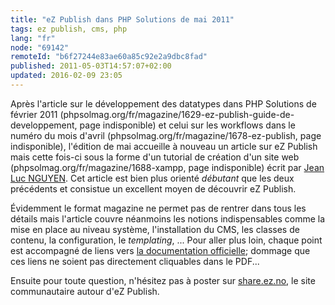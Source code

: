 ```yaml
---
title: "eZ Publish dans PHP Solutions de mai 2011"
tags: ez publish, cms, php
lang: "fr"
node: "69142"
remoteId: "b6f27244e83ae60a85c92e2a9dbc8fad"
published: 2011-05-03T14:57:07+02:00
updated: 2016-02-09 23:05
---
```


Après l'article sur le développement des datatypes dans PHP Solutions de février
2011 (phpsolmag.org/fr/magazine/1629-ez-publish-guide-de-developpement, page
indisponible) et celui sur les workflows dans le numéro du mois d'avril
(phpsolmag.org/fr/magazine/1678-ez-publish, page indisponible), l'édition de mai
accueille à nouveau un article sur eZ Publish mais cette fois-ci sous la forme
d'un tutorial de création d'un site web (phpsolmag.org/fr/magazine/1688-xampp,
page indisponible) écrit par [Jean Luc NGUYEN](http://www.acidre.com/). Cet
article est bien plus orienté *débutant* que les deux précédents et consistue un
excellent moyen de découvrir eZ Publish.

Évidemment le format magazine ne permet pas de rentrer dans tous les détails
mais l'article couvre néanmoins les notions indispensables comme la mise en
place au niveau système, l'installation du CMS, les classes de contenu, la
configuration, le *templating*, ... Pour aller plus loin, chaque point est
accompagné de liens vers [la documentation
officielle](http://doc.ez.no/eZ-Publish/Technical-manual/4.5); dommage que ces
liens ne soient pas directement cliquables dans le PDF...


Ensuite pour toute question, n'hésitez pas à poster sur
[share.ez.no](http://share.ez.no/), le site communautaire autour d'eZ Publish.

